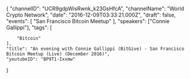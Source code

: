 {
    "channelID": "UCR9gdpWisRwnk_k23GsHfcA",
    "channelName": "World Crypto Network",
    "date": "2016-12-09T03:33:21.000Z",
    "draft": false,
    "events": [
        "San Francisco Bitcoin Meetup"
    ],
    "speakers": ["Connie Gallippi"],
    "tags": [

        "Bitcoin"
    ],
    "title": "An evening with Connie Gallippi (BitGive) - San Francisco Bitcoin Meetup (Live) (December 2016)",
    "youtubeID": "BP9T1-Ixxmw"
}
